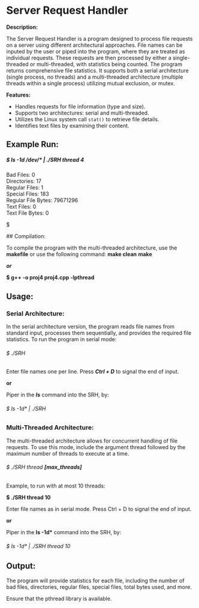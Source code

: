 # Server Request Handler

**Description:**

The Server Request Handler is a program designed to process file requests on a server using different architectural approaches. File names can be inputed by the user or piped into the program, where they are treated as individual requests. These requests are then processed by either a single-threaded or multi-threaded, with statistics being counted. The program returns comprehensive file statistics. It supports both a serial architecture (single process, no threads) and a multi-threaded architecture (multiple threads within a single process) utilizing mutual exclusion, or mutex.

**Features:**

- Handles requests for file information (type and size).
- Supports two architectures: serial and multi-threaded.
- Utilizes the Linux system call `stat()` to retrieve file details.
- Identifies text files by examining their content.

## Example Run:
##### $ ls -1d /dev/* | ./SRH thread 4
<p>
Bad Files: 0<br>
Directories: 17<br>
Regular Files: 1<br>
Special Files: 183<br>
Regular File Bytes: 79671296<br>
Text Files: 0<br>
Text File Bytes: 0<br>

$ 
</p>
## Compilation:

To compile the program with the multi-threaded architecture, use the **makefile** or use the following command:
**make clean**
**make**

***or***

**$ g++ -o proj4 proj4.cpp -lpthread**

## Usage:

### Serial Architecture:

In the serial architecture version, the program reads file names from standard input, processes them sequentially, and provides the required file statistics. To run the program in serial mode:


<h6>$ ./SRH</h6>

Enter file names one per line. Press ***Ctrl + D*** to signal the end of input.


**or**

Piper in the ***ls*** command into the SRH, by:


<h6>$ ls -1d* | ./SRH</h6>

### Multi-Threaded Architecture:

The multi-threaded architecture allows for concurrent handling of file requests. To use this mode, include the argument thread followed by the maximum number of threads to execute at a time.


###### $ ./SRH thread ***[max_threads]***
<p>
Example, to run with at most 10 threads:</p>

**$ ./SRH thread 10**
<p>
Enter file names as in serial mode. Press Ctrl + D to signal the end of input.
</p>

**or**
<p>
Piper in the <strong>ls -1d*</strong> command into the SRH, by:
</p>

<h6>$ ls -1d* | ./SRH thread 10</h6>
           
## Output:
<p>
The program will provide statistics for each file, including the number of bad files, directories, regular files, special files, total bytes used, and more.
</p>


Ensure that the pthread library is available.


